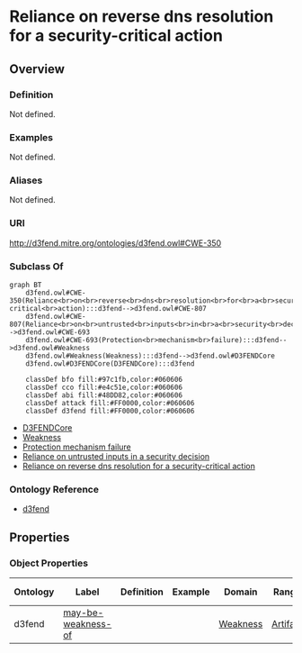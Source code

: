 # Reliance on reverse dns resolution for a security-critical action

## Overview

### Definition
Not defined.

### Examples
Not defined.

### Aliases
Not defined.

### URI
http://d3fend.mitre.org/ontologies/d3fend.owl#CWE-350

### Subclass Of
```mermaid
graph BT
    d3fend.owl#CWE-350(Reliance<br>on<br>reverse<br>dns<br>resolution<br>for<br>a<br>security-critical<br>action):::d3fend-->d3fend.owl#CWE-807
    d3fend.owl#CWE-807(Reliance<br>on<br>untrusted<br>inputs<br>in<br>a<br>security<br>decision):::d3fend-->d3fend.owl#CWE-693
    d3fend.owl#CWE-693(Protection<br>mechanism<br>failure):::d3fend-->d3fend.owl#Weakness
    d3fend.owl#Weakness(Weakness):::d3fend-->d3fend.owl#D3FENDCore
    d3fend.owl#D3FENDCore(D3FENDCore):::d3fend
    
    classDef bfo fill:#97c1fb,color:#060606
    classDef cco fill:#e4c51e,color:#060606
    classDef abi fill:#48DD82,color:#060606
    classDef attack fill:#FF0000,color:#060606
    classDef d3fend fill:#FF0000,color:#060606
```

- [D3FENDCore](/docs/ontology/reference/model/D3FENDCore/D3FENDCore.md)
- [Weakness](/docs/ontology/reference/model/D3FENDCore/Weakness/Weakness.md)
- [Protection mechanism failure](/docs/ontology/reference/model/D3FENDCore/Weakness/Protection%20mechanism%20failure/Protection%20mechanism%20failure.md)
- [Reliance on untrusted inputs in a security decision](/docs/ontology/reference/model/D3FENDCore/Weakness/Protection%20mechanism%20failure/Reliance%20on%20untrusted%20inputs%20in%20a%20security%20decision/Reliance%20on%20untrusted%20inputs%20in%20a%20security%20decision.md)
- [Reliance on reverse dns resolution for a security-critical action](/docs/ontology/reference/model/D3FENDCore/Weakness/Protection%20mechanism%20failure/Reliance%20on%20untrusted%20inputs%20in%20a%20security%20decision/Reliance%20on%20reverse%20dns%20resolution%20for%20a%20security-critical%20action/Reliance%20on%20reverse%20dns%20resolution%20for%20a%20security-critical%20action.md)


### Ontology Reference
- [d3fend](http://d3fend.mitre.org/ontologies/d3fend.owl#)

## Properties
### Object Properties
| Ontology | Label | Definition | Example | Domain | Range | Inverse Of |
|----------|-------|------------|---------|--------|-------|------------|
| d3fend | [may-be-weakness-of](http://d3fend.mitre.org/ontologies/d3fend.owl#may-be-weakness-of) |  |  | [Weakness](/docs/ontology/reference/model/D3FENDCore/Weakness/Weakness.md) | [Artifact](/docs/ontology/reference/model/D3FENDCore/Artifact/Artifact.md) | [may-have-weakness](http://d3fend.mitre.org/ontologies/d3fend.owl#may-have-weakness) |

